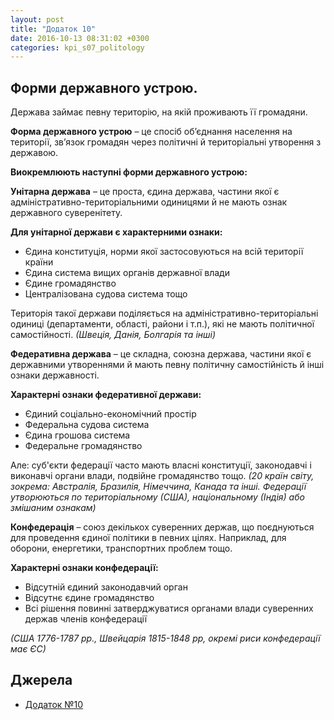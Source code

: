 ```yaml
---
layout: post
title: "Додаток 10"
date: 2016-10-13 08:31:02 +0300
categories: kpi_s07_politology
--- 
```


## Форми державного устрою.

Держава займає певну територію, на якій проживають її громадяни. 

**Форма державного устрою** – це спосіб об’єднання населення на території, зв’язок громадян через політичні й територіальні утворення з державою.

**Виокремлюють наступні форми державного устрою:**

**Унітарна держава** – це проста, єдина держава, частини якої є адміністративно-територіальними одиницями й не мають ознак державного суверенітету.

**Для унітарної держави є характерними ознаки:**

* Єдина конституція, норми якої застосовуються на всій території країни
* Єдина система вищих органів державної влади
* Єдине громадянство
* Централізована судова система тощо

Територія такої держави поділяється на адміністративно-територіальні одиниці (департаменти, області, райони і т.п.), які не мають політичної самостійності. *(Швеція, Данія, Болгарія та інші)*

**Федеративна держава** – це складна, союзна держава, частини якої є державними утвореннями й мають певну політичну самостійність й інші ознаки державності.

**Характерні ознаки федеративної держави:**

* Єдиний соціально-економічний простір
* Федеральна судова система
* Єдина грошова система
* Федеральне громадянство

Але: суб'єкти федерації часто мають власні конституції, законодавчі і виконавчі органи влади, подвійне громадянство тощо. *(20 країн світу, зокрема: Австралія, Бразилія, Німеччина, Канада та інші. Федерації утворюються по територіальному (США), національному (Індія) або змішаним ознакам)*

**Конфедерація** – союз декількох суверенних держав, що поєднуються для проведення єдиної політики в певних цілях. Наприклад, для оборони, енергетики, транспортних проблем тощо.

**Характерні ознаки конфедерації:**

* Відсутній єдиний законодавчий орган
* Відсутнє єдине громадянство
* Всі рішення повинні затверджуватися органами влади суверенних держав членів конфедерації

*(США 1776-1787 рр., Швейцарія 1815-1848 рр, окремі риси конфедерації має ЄС)*

## Джерела

- [Додаток №10](https://pp.vk.me/c629522/v629522367/3c974/pj3UaP21B1E.jpg)
